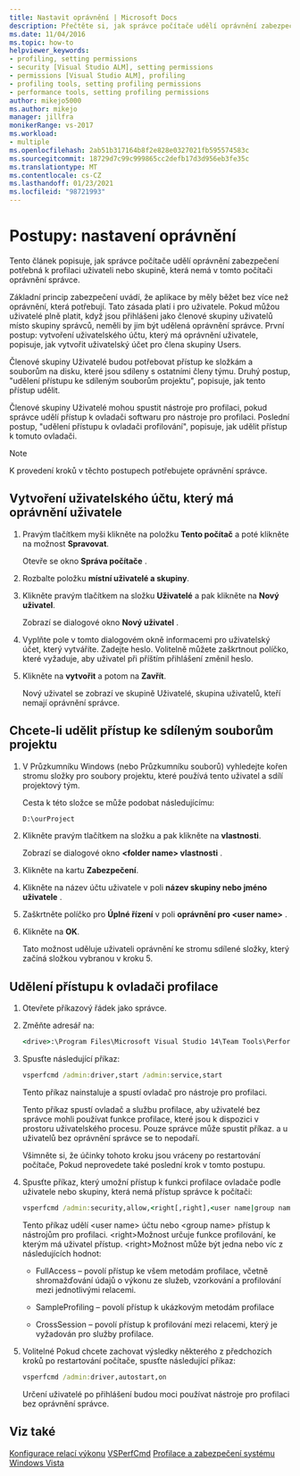 ```yaml
---
title: Nastavit oprávnění | Microsoft Docs
description: Přečtěte si, jak správce počítače udělí oprávnění zabezpečení potřebná k profilaci uživateli nebo skupině, která nemá oprávnění správce.
ms.date: 11/04/2016
ms.topic: how-to
helpviewer_keywords:
- profiling, setting permissions
- security [Visual Studio ALM], setting permissions
- permissions [Visual Studio ALM], profiling
- profiling tools, setting profiling permissions
- performance tools, setting profiling permissions
author: mikejo5000
ms.author: mikejo
manager: jillfra
monikerRange: vs-2017
ms.workload:
- multiple
ms.openlocfilehash: 2ab51b317164b8f2e828e0327021fb595574583c
ms.sourcegitcommit: 18729d7c99c999865cc2defb17d3d956eb3fe35c
ms.translationtype: MT
ms.contentlocale: cs-CZ
ms.lasthandoff: 01/23/2021
ms.locfileid: "98721993"
---
```

# <a name="how-to-set-permissions"></a>Postupy: nastavení oprávnění

Tento článek popisuje, jak správce počítače udělí oprávnění zabezpečení potřebná k profilaci uživateli nebo skupině, která nemá v tomto počítači oprávnění správce.

Základní princip zabezpečení uvádí, že aplikace by měly běžet bez více než oprávnění, která potřebují. Tato zásada platí i pro uživatele. Pokud můžou uživatelé plně platit, když jsou přihlášeni jako členové skupiny uživatelů místo skupiny správců, neměli by jim být udělená oprávnění správce. První postup: vytvoření uživatelského účtu, který má oprávnění uživatele, popisuje, jak vytvořit uživatelský účet pro člena skupiny Users.

Členové skupiny Uživatelé budou potřebovat přístup ke složkám a souborům na disku, které jsou sdíleny s ostatními členy týmu. Druhý postup, "udělení přístupu ke sdíleným souborům projektu", popisuje, jak tento přístup udělit.

Členové skupiny Uživatelé mohou spustit nástroje pro profilaci, pokud správce udělí přístup k ovladači softwaru pro nástroje pro profilaci. Poslední postup, "udělení přístupu k ovladači profilování", popisuje, jak udělit přístup k tomuto ovladači.

> [!NOTE]
> K provedení kroků v těchto postupech potřebujete oprávnění správce.

## <a name="to-create-a-user-account-that-has-user-permissions"></a>Vytvoření uživatelského účtu, který má oprávnění uživatele

1. Pravým tlačítkem myši klikněte na položku **Tento počítač** a poté klikněte na možnost **Spravovat**.

     Otevře se okno **Správa počítače** .

2. Rozbalte položku **místní uživatelé a skupiny**.

3. Klikněte pravým tlačítkem na složku **Uživatelé** a pak klikněte na **Nový uživatel**.

     Zobrazí se dialogové okno **Nový uživatel** .

4. Vyplňte pole v tomto dialogovém okně informacemi pro uživatelský účet, který vytváříte. Zadejte heslo. Volitelně můžete zaškrtnout políčko, které vyžaduje, aby uživatel při příštím přihlášení změnil heslo.

5. Klikněte na **vytvořit** a potom na **Zavřít**.

     Nový uživatel se zobrazí ve skupině Uživatelé, skupina uživatelů, kteří nemají oprávnění správce.

## <a name="to-grant-access-to-shared-project-files"></a>Chcete-li udělit přístup ke sdíleným souborům projektu

1. V Průzkumníku Windows (nebo Průzkumníku souborů) vyhledejte kořen stromu složky pro soubory projektu, které používá tento uživatel a sdílí projektový tým.

     Cesta k této složce se může podobat následujícímu:

    ```cmd
    D:\ourProject
    ```

2. Klikněte pravým tlačítkem na složku a pak klikněte na **vlastnosti**.

     Zobrazí se dialogové okno **\<folder name> vlastnosti** .

3. Klikněte na kartu **Zabezpečení**.

4. Klikněte na název účtu uživatele v poli **název skupiny nebo jméno uživatele** .

5. Zaškrtněte políčko pro **Úplné řízení** v poli **oprávnění pro \<user name>** .

6. Klikněte na **OK**.

     Tato možnost uděluje uživateli oprávnění ke stromu sdílené složky, který začíná složkou vybranou v kroku 5.

## <a name="to-grant-access-to-the-profiling-driver"></a>Udělení přístupu k ovladači profilace

1. Otevřete příkazový řádek jako správce.

2. Změňte adresář na:

    ```cmd
    <drive>:\Program Files\Microsoft Visual Studio 14\Team Tools\Performance Tools
    ```

3. Spusťte následující příkaz:

    ```cmd
    vsperfcmd /admin:driver,start /admin:service,start
    ```

     Tento příkaz nainstaluje a spustí ovladač pro nástroje pro profilaci.

     Tento příkaz spustí ovladač a službu profilace, aby uživatelé bez správce mohli používat funkce profilace, které jsou k dispozici v prostoru uživatelského procesu. Pouze správce může spustit příkaz. a u uživatelů bez oprávnění správce se to nepodaří.

     Všimněte si, že účinky tohoto kroku jsou vráceny po restartování počítače, Pokud neprovedete také poslední krok v tomto postupu.

4. Spusťte příkaz, který umožní přístup k funkci profilace ovladače podle uživatele nebo skupiny, která nemá přístup správce k počítači:

    ```cmd
    vsperfcmd /admin:security,allow,<right[,right],<user name|group name>
    ```

     Tento příkaz udělí \<user name> účtu nebo \<group name> přístup k nástrojům pro profilaci. \<right>Možnost určuje funkce profilování, ke kterým má uživatel přístup. \<right>Možnost může být jedna nebo víc z následujících hodnot:

    - FullAccess – povolí přístup ke všem metodám profilace, včetně shromažďování údajů o výkonu ze služeb, vzorkování a profilování mezi jednotlivými relacemi.

    - SampleProfiling – povolí přístup k ukázkovým metodám profilace

    - CrossSession – povolí přístup k profilování mezi relacemi, který je vyžadován pro služby profilace.

5. Volitelné Pokud chcete zachovat výsledky některého z předchozích kroků po restartování počítače, spusťte následující příkaz:

    ```cmd
    vsperfcmd /admin:driver,autostart,on
    ```

   Určení uživatelé po přihlášení budou moci používat nástroje pro profilaci bez oprávnění správce.

## <a name="see-also"></a>Viz také

[Konfigurace relací výkonu](../profiling/configuring-performance-sessions.md) 
 [VSPerfCmd](../profiling/vsperfcmd.md) 
 [Profilace a zabezpečení systému Windows Vista](../profiling/profiling-and-windows-vista-security.md)
